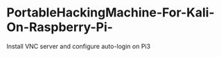# PortableHackingMachine-For-Kali-On-Raspberry-Pi-
Install VNC server and configure auto-login on Pi3
